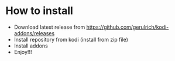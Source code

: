 # How to install

- Download latest release from https://github.com/gerulrich/kodi-addons/releases
- Install repository from kodi (install from zip file)
- Install addons
- Enjoy!!!
